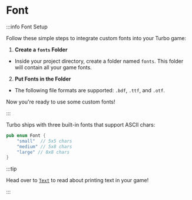 # Font

:::info Font Setup

Follow these simple steps to integrate custom fonts into your Turbo game:

1. **Create a `fonts` Folder**

- Inside your project directory, create a folder named `fonts`. This folder will contain all your game fonts.

2. **Put Fonts in the Folder**

- The following file formats are supported: `.bdf`, `.ttf`, and `.otf`.

Now you're ready to use some custom fonts!

:::

Turbo ships with three built-in fonts that support ASCII chars:

```rust title="turbo::canvas"
pub enum Font {
    "small"  // 5x5 chars
    "medium" // 5x8 chars
    "large" // 8x8 chars
}
```

:::tip

Head over to [`Text`](/rust-sdk/canvas/text) to read about printing text in your game!

:::
